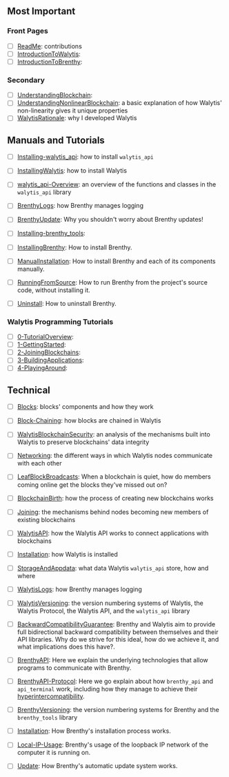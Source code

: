 <!-- This document is generated by `generate_overview.py` -->

## Most Important
### Front Pages
- [ ] [ReadMe](/ReadMe.md): contributions
- [ ] [IntroductionToWalytis](Walytis/Meaning/IntroductionToWalytis.md): 
- [ ] [IntroductionToBrenthy](Brenthy/Meaning/IntroductionToBrenthy.md): 

### Secondary
- [ ] [UnderstandingBlockchain](Walytis/Meaning/UnderstandingBlockchain.md): 
- [ ] [UnderstandingNonlinearBlockchain](Walytis/Meaning/UnderstandingNonlinearBlockchain.md): a basic explanation of how Walytis' non-linearity gives it unique properties
- [ ] [WalytisRationale](Walytis/Meaning/WalytisRationale.md): why I developed Walytis

## Manuals and Tutorials

- [ ] [Installing-walytis_api](Walytis/User/Installing-walytis_api.md): how to install `walytis_api`
- [ ] [InstallingWalytis](Walytis/User/InstallingWalytis.md): how to install Walytis
- [ ] [walytis_api-Overview](Walytis/User/walytis_api-Overview.md): an overview of the functions and classes in the `walytis_api` library

- [ ] [BrenthyLogs](Brenthy/User/BrenthyLogs.md): how Brenthy manages logging
- [ ] [BrenthyUpdate](Brenthy/User/BrenthyUpdate.md): Why you shouldn't worry about Brenthy updates!
- [ ] [Installing-brenthy_tools](Brenthy/User/Installing-brenthy_tools.md): 
- [ ] [InstallingBrenthy](Brenthy/User/InstallingBrenthy.md): How to install Brenthy.
- [ ] [ManualInstallation](Brenthy/User/ManualInstallation.md): How to install Brenthy and each of its components manually.
- [ ] [RunningFromSource](Brenthy/User/RunningFromSource.md): How to run Brenthy from the project's source code, without installing it.
- [ ] [Uninstall](Brenthy/User/Uninstall.md): How to uninstall Brenthy.


### Walytis Programming Tutorials

- [ ] [0-TutorialOverview](Walytis/Tutorials/0-TutorialOverview.md): 
- [ ] [1-GettingStarted](Walytis/Tutorials/1-GettingStarted.md): 
- [ ] [2-JoiningBlockchains](Walytis/Tutorials/2-JoiningBlockchains.md): 
- [ ] [3-BuildingApplications](Walytis/Tutorials/3-BuildingApplications.md): 
- [ ] [4-PlayingAround](Walytis/Tutorials/4-PlayingAround.md): 

## Technical

- [ ] [Blocks](Walytis/Technical/Blocks.md): blocks' components and how they work
- [ ] [Block-Chaining](Walytis/Technical/Block-Chaining.md): how blocks are chained in Walytis
- [ ] [WalytisBlockchainSecurity](Walytis/Technical/WalytisBlockchainSecurity.md): an analysis of the mechanisms built into Walytis to preserve blockchains' data integrity
- [ ] [Networking](Walytis/Technical/Networking.md): the different ways in which Walytis nodes communicate with each other
- [ ] [LeafBlockBroadcasts](LeafBlockBroadcasts.md): When a blockchain is quiet, how do members coming online get the blocks they've missed out on?
- [ ] [BlockchainBirth](Walytis/Technical/BlockchainBirth.md): how the process of creating new blockchains works
- [ ] [Joining](Walytis/Technical/Joining.md): the mechanisms behind nodes becoming new members of existing blockchains
- [ ] [WalytisAPI](Walytis/Technical/WalytisAPI.md): how the Walytis API works to connect applications with blockchains

- [ ] [Installation](Walytis/Technical/Installation.md): how Walytis is installed
- [ ] [StorageAndAppdata](Walytis/Technical/StorageAndAppdata.md): what data Walytis `walytis_api` store, how and where
- [ ] [WalytisLogs](Walytis/Technical/WalytisLogs.md): how Brenthy manages logging
- [ ] [WalytisVersioning](Walytis/Technical/WalytisVersioning.md): the version numbering systems of Walytis, the Walytis Protocol, the Walytis API, and the `walytis_api` library

- [ ] [BackwardCompatibilityGuarantee](Brenthy/Technical/BackwardCompatibilityGuarantee.md): Brenthy and Walytis aim to provide full bidirectional backward compatibility between themselves and their API libraries. Why do we strive for this ideal, how do we achieve it, and what implications does this have?.
- [ ] [BrenthyAPI](Brenthy/Technical/BrenthyAPI.md): Here we explain the underlying technologies that allow programs to communicate with Brenthy.
- [ ] [BrenthyAPI-Protocol](Brenthy/Technical/BrenthyAPI-Protocol.md): Here we go explain about how `brenthy_api` and `api_terminal` work, including how they manage to achieve their [hyperintercompatibility](BackwardCompatibilityGuarantee.md).
- [ ] [BrenthyVersioning](Brenthy/Technical/BrenthyVersioning.md): the version numbering systems for Brenthy and the `brenthy_tools` library
- [ ] [Installation](Brenthy/Technical/Installation.md): How Brenthy's installation process works.
- [ ] [Local-IP-Usage](Brenthy/Technical/Local-IP-Usage.md): Brenthy's usage of the loopback IP network of the computer it is running on.
- [ ] [Update](Brenthy/Technical/Update.md): How Brenthy's automatic update system works.

